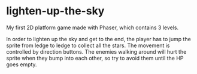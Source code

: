 # lighten-up-the-sky
My first 2D platform game made with Phaser, which contains 3 levels.

In order to lighten up the sky and get to the end, the player has to jump the sprite from ledge to ledge to collect all the stars. The movement is controlled by direction buttons. The enemies walking around will hurt the sprite when they bump into each other, so try to avoid them until the HP goes empty.
